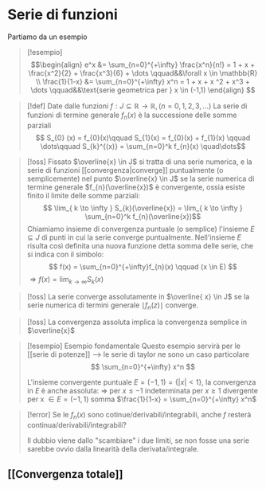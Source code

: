 # Serie di funzioni
Partiamo da un esempio
>[!esempio]
>$$\begin{align}
> e^x &= \sum_{n=0}^{+\infty} \frac{x^n}{n!} = 1 + x + \frac{x^2}{2} + \frac{x^3}{6} + \dots \qquad&&\forall x \in \mathbb{R} \\
> \frac{1}{1-x} &= \sum_{n=0}^{+\infty} x^n = 1 + x + x ^2 + x^3 + \dots \qquad&&\text{serie geometrica per } x \in (-1,1)
>\end{align} $$



>[!def]
>Date dalle funzioni $f : J \subseteq \mathbb{R} \to \mathbb{R}, (n=0,1,2,3,\dots)$
> La serie di funzioni di termine generale $f_{n}(x)$ è la successione delle somme parziali
> $$ S_{0} (x) = f_{0}(x)\qquad S_{1}(x) = f_{0}(x) + f_{1}(x) \qquad \dots\qquad S_{k}^{(x)} = \sum_{n=0}^k f_{n}(x) \quad\dots$$

>[!oss]
>Fissato $\overline{x} \in J$ si tratta di una serie numerica, e la serie di funzioni [[convergenza|converge]] puntualmente (o semplicemente) nel punto $\overline{x} \in J$ se la serie numerica di termine generale $f_{n}(\overline{x})$ è convergente, ossia esiste finito il limite delle somme parziali:
>$$ \lim_{ k \to \infty } S_{k}(\overline{x}) = \lim_{ k \to \infty } \sum_{n=0}^k f_{n}(\overline{x})$$
>Chiamiamo insieme di convergenza puntuale (o semplice) l'insieme $E \subseteq J$ di punti in cui la serie converge puntualmente.
>Nell'insieme $E$ risulta così definita una nuova funzione detta somma delle serie, che si indica con il simbolo:
>$$ f(x) = \sum_{n=0}^{+\infty}f_{n}(x) \qquad (x \in E) $$
>$\Rightarrow f(x) = \lim_{ k \to \infty }S_{k}(x)$

>[!oss]
>La serie converge assolutamente in $\overline{ x} \in J$ se la serie numerica di termini generale $\mid f_{n}(z)\mid$ converge.

>[!oss]
>La convergenza assoluta implica la convergenza semplice in $\overline{x}$


>[!esempio] Esempio fondamentale
>Questo esempio servirà per le [[serie di potenze]] –> le serie di taylor ne sono un caso particolare
>$$ \sum_{n=0}^{+\infty} x^n $$
>
>
>L'insieme convergente puntuale $E = (-1,1) = \{|x| < 1\}$, la convergenza in $E$ è anche assoluta:
>$\Rightarrow$ per $x \leq -1$ indeterminata
>per $x \geq 1$ divergente
>per x $\in E = (-1,1)$ somma $\frac{1}{1-x} = \sum_{n=0}^{+\infty} x^n$

>[!error]
>Se le $f_{n}(x)$ sono cotinue/derivabili/integrabili, anche $f$ resterà continua/derivabili/integrabili?
>
>Il dubbio viene dallo "scambiare" i due limiti, se non fosse una serie sarebbe ovvio dalla linearità della derivata/integrale.

## [[Convergenza totale]]
